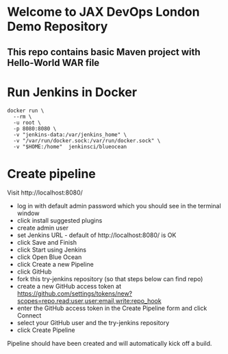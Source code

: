 # Welcome to JAX DevOps London Demo Repository
## This repo contains basic Maven project with Hello-World WAR file 


# Run Jenkins in Docker

```
docker run \
  --rm \
  -u root \
  -p 8080:8080 \
  -v "jenkins-data:/var/jenkins_home" \
  -v "/var/run/docker.sock:/var/run/docker.sock" \
  -v "$HOME:/home"  jenkinsci/blueocean
```

# Create pipeline 

Visit http://localhost:8080/ 

* log in with default admin password which you should see in the terminal window
* click install suggested plugins
* create admin user
* set Jenkins URL - default of http://localhost:8080/ is OK
* click Save and Finish
* click Start using Jenkins
* click Open Blue Ocean
* click Create a new Pipeline
* click GitHub
* fork this try-jenkins repository (so that steps below can find repo)
* create a new GitHub access token at https://github.com/settings/tokens/new?scopes=repo,read:user,user:email,write:repo_hook
* enter the GitHub access token in the Create Pipeline form and click Connect
* select your GitHub user and the try-jenkins repository
* click Create Pipeline

Pipeline should have been created and will automatically kick off a build.